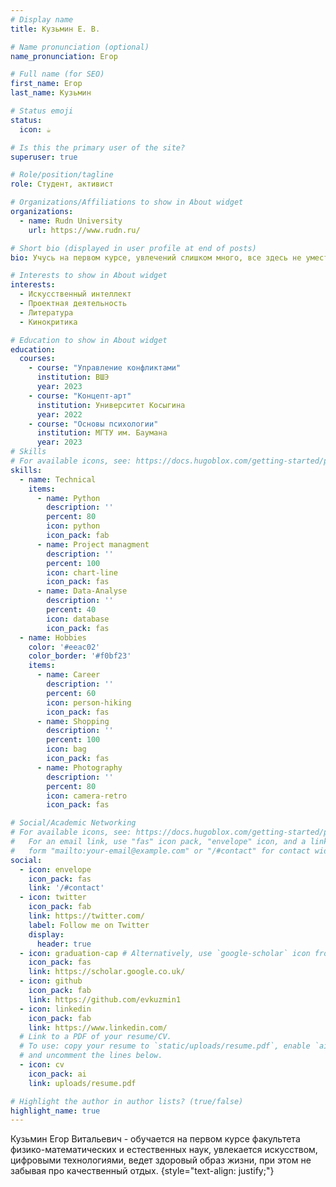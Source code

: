 ```yaml
---
# Display name
title: Кузьмин Е. В.

# Name pronunciation (optional)
name_pronunciation: Егор

# Full name (for SEO)
first_name: Егор
last_name: Кузьмин

# Status emoji
status:
  icon: ☕️

# Is this the primary user of the site?
superuser: true

# Role/position/tagline
role: Студент, активист

# Organizations/Affiliations to show in About widget
organizations:
  - name: Rudn University
    url: https://www.rudn.ru/

# Short bio (displayed in user profile at end of posts)
bio: Учусь на первом курсе, увлечений слишком много, все здесь не уместить

# Interests to show in About widget
interests:
  - Искусственный интеллект
  - Проектная деятельность
  - Литература
  - Кинокритика

# Education to show in About widget
education:
  courses:
    - course: "Управление конфликтами" 
      institution: ВШЭ
      year: 2023
    - course: "Концепт-арт" 
      institution: Университет Косыгина 
      year: 2022
    - course: "Основы психологии" 
      institution: МГТУ им. Баумана 
      year: 2023
# Skills
# For available icons, see: https://docs.hugoblox.com/getting-started/page-builder/#icons
skills:
  - name: Technical
    items:
      - name: Python
        description: ''
        percent: 80
        icon: python
        icon_pack: fab
      - name: Project managment
        description: ''
        percent: 100
        icon: chart-line
        icon_pack: fas
      - name: Data-Analyse
        description: ''
        percent: 40
        icon: database
        icon_pack: fas
  - name: Hobbies
    color: '#eeac02'
    color_border: '#f0bf23'
    items:
      - name: Career
        description: ''
        percent: 60
        icon: person-hiking
        icon_pack: fas
      - name: Shopping
        description: ''
        percent: 100
        icon: bag
        icon_pack: fas
      - name: Photography
        description: ''
        percent: 80
        icon: camera-retro
        icon_pack: fas

# Social/Academic Networking
# For available icons, see: https://docs.hugoblox.com/getting-started/page-builder/#icons
#   For an email link, use "fas" icon pack, "envelope" icon, and a link in the
#   form "mailto:your-email@example.com" or "/#contact" for contact widget.
social:
  - icon: envelope
    icon_pack: fas
    link: '/#contact'
  - icon: twitter
    icon_pack: fab
    link: https://twitter.com/
    label: Follow me on Twitter
    display:
      header: true
  - icon: graduation-cap # Alternatively, use `google-scholar` icon from `ai` icon pack
    icon_pack: fas
    link: https://scholar.google.co.uk/
  - icon: github
    icon_pack: fab
    link: https://github.com/evkuzmin1
  - icon: linkedin
    icon_pack: fab
    link: https://www.linkedin.com/
  # Link to a PDF of your resume/CV.
  # To use: copy your resume to `static/uploads/resume.pdf`, enable `ai` icons in `params.yaml`,
  # and uncomment the lines below.
  - icon: cv
    icon_pack: ai
    link: uploads/resume.pdf

# Highlight the author in author lists? (true/false)
highlight_name: true
---
```


Кузьмин Егор Витальевич - обучается на первом курсе факультета физико-математических и естественных наук, увлекается искусством, цифровыми технологиями, ведет здоровый образ жизни, при этом не забывая про качественный отдых.
{style="text-align: justify;"}

